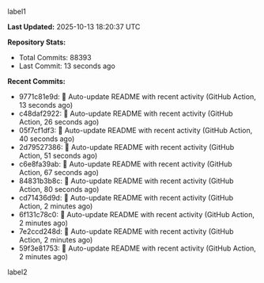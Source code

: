 
label1 
<!-- ACTIVITY_START -->
**Last Updated:** 2025-10-13 18:20:37 UTC

**Repository Stats:**
- Total Commits: 88393
- Last Commit: 13 seconds ago

**Recent Commits:**
- 9771c81e9d: 🤖 Auto-update README with recent activity (GitHub Action, 13 seconds ago)
- c48daf2922: 🤖 Auto-update README with recent activity (GitHub Action, 26 seconds ago)
- 05f7cf1df3: 🤖 Auto-update README with recent activity (GitHub Action, 40 seconds ago)
- 2d79527386: 🤖 Auto-update README with recent activity (GitHub Action, 51 seconds ago)
- c6e8fa39ab: 🤖 Auto-update README with recent activity (GitHub Action, 67 seconds ago)
- 84831b3b8c: 🤖 Auto-update README with recent activity (GitHub Action, 80 seconds ago)
- cd71436d9d: 🤖 Auto-update README with recent activity (GitHub Action, 2 minutes ago)
- 6f131c78c0: 🤖 Auto-update README with recent activity (GitHub Action, 2 minutes ago)
- 7e2ccd248d: 🤖 Auto-update README with recent activity (GitHub Action, 2 minutes ago)
- 59f3e81753: 🤖 Auto-update README with recent activity (GitHub Action, 2 minutes ago)
<!-- ACTIVITY_END -->

label2
